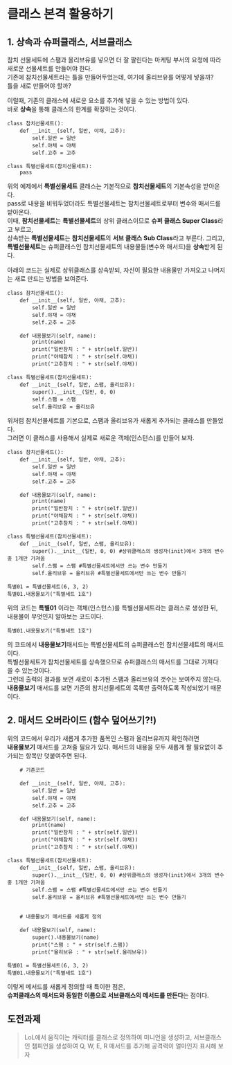 # 클래스 본격 활용하기

## 1. 상속과 슈퍼클래스, 서브클래스

참치 선물세트에 스팸과 올리브유를 넣으면 더 잘 팔린다는 마케팅 부서의 요청에 따라 새로운 선물세트를 만들어야 한다.   
기존에 참치선물세트라는 틀을 만들어두었는데, 여기에 올리브유를 어떻게 넣을까?  
틀을 새로 만들어야 할까?  

이럴때, 기존의 클래스에 새로운 요소를 추가해 넣을 수 있는 방법이 있다.  
바로 **상속**을 통해 클래스의 한계를 확장하는 것이다.

    class 참치선물세트():
        def __init__(self, 일반, 야채, 고추):
            self.일반 = 일반
            self.야채 = 야채
            self.고추 = 고추
    
    class 특별선물세트(참치선물세트):
        pass

위의 예제에서 **특별선물세트** 클래스는 기본적으로 **참치선물세트**의 기본속성을 받아온다.  
pass로 내용을 비워두었더라도 특별선물세트는 참치선물세트로부터 변수와 매서드를 받아온다.  
이때, **참치선물세트**는 **특별선물세트**의 상위 클래스이므로 **슈퍼 클래스 Super Class**라고 부르고,  
상속받는 **특별선물세트**는 **참치선물세트**의 **서브 클래스 Sub Class**라고 부른다.
그리고, **특별선물세트**는 슈퍼클래스인 참치선물세트의 내용물들(변수와 매서드)을 **상속**받게 된다.

아래의 코드는 실제로 상위클래스를 상속받되, 자신이 필요한 내용물만 가져오고 나머지는 새로 만드는 방법을 보여준다.

    class 참치선물세트():
        def __init__(self, 일반, 야채, 고추):
            self.일반 = 일반
            self.야채 = 야채
            self.고추 = 고추

        def 내용물보기(self, name):
            print(name)
            print("일반참치 : " + str(self.일반))
            print("야채참치 : " + str(self.야채))
            print("고추참치 : " + str(self.야채))  
    
    class 특별선물세트(참치선물세트):
        def __init__(self, 일반, 스팸, 올리브유):
            super().__init__(일반, 0, 0)
            self.스팸 = 스팸
            self.올리브유 = 올리브유


위처럼 참치선물세트를 기본으로, 스팸과 올리브유가 새롭게 추가되는 클래스를 만들었다.  
그러면 이 클래스를 사용해서 실제로 새로운 객체(인스턴스)를 만들어 보자.

    class 참치선물세트():
        def __init__(self, 일반, 야채, 고추):
            self.일반 = 일반
            self.야채 = 야채
            self.고추 = 고추

        def 내용물보기(self, name):
            print(name)
            print("일반참치 : " + str(self.일반))
            print("야채참치 : " + str(self.야채))
            print("고추참치 : " + str(self.야채))  
    
    class 특별선물세트(참치선물세트):
        def __init__(self, 일반, 스팸, 올리브유):
            super().__init__(일반, 0, 0) #상위클래스의 생성자(init)에서 3개의 변수 중 1개만 가져옴
            self.스팸 = 스팸 #특별선물세트에서만 쓰는 변수 만들기
            self.올리브유 = 올리브유 #특별선물세트에서만 쓰는 변수 만들기

    특별01 = 특별선물세트(6, 3, 2)
    특별01.내용물보기("특별세트 1호")

위의 코드는 **특별01** 이라는 객체(인스턴스)를 특별선물세트라는 클래스로 생성한 뒤,  
내용물이 무엇인지 알아보는 코드이다.  

    특별01.내용물보기("특별세트 1호")

의 코드에서 **내용물보기**매서드는 특별선물세트의 슈퍼클래스인 참치선물세트의 매서드이다.  
특별선물세트가 참치선물세트를 상속했으므로 슈퍼클래스의 매서드를 그대로 가져다 쓸 수 있는것이다.  
그런데 출력의 결과를 보면 새로이 추가된 스팸과 올리브유의 갯수는 보여주지 않는다.  
**내용물보기** 매서드를 보면 기존의 참치선물세트의 목록만 출력하도록 작성되었기 때문이다.

## 2. 매서드 오버라이드 (함수 덮어쓰기?!)
위의 코드에서 우리가 새롭게 추가한 품목인 스팸과 올리브유까지 확인하려면  
**내용물보기** 매서드를 고쳐줄 필요가 있다.
매서드의 내용을 모두 새롭게 짤 필요없이 추가되는 항목만 덧붙여주면 된다.

        # 기존코드

        def __init__(self, 일반, 야채, 고추):
            self.일반 = 일반
            self.야채 = 야채
            self.고추 = 고추

        def 내용물보기(self, name):
            print(name)
            print("일반참치 : " + str(self.일반))
            print("야채참치 : " + str(self.야채))
            print("고추참치 : " + str(self.야채))  
    
    class 특별선물세트(참치선물세트):
        def __init__(self, 일반, 스팸, 올리브유):
            super().__init__(일반, 0, 0) #상위클래스의 생성자(init)에서 3개의 변수 중 1개만 가져옴
            self.스팸 = 스팸 #특별선물세트에서만 쓰는 변수 만들기
            self.올리브유 = 올리브유 #특별선물세트에서만 쓰는 변수 만들기


        # 내용물보기 매서드를 새롭게 정의

        def 내용물보기(self, name):
            super().내용물보기(name)
            print("스팸 : " + str(self.스팸))
            print("올리브유 : " + str(self.올리브유))

    특별01 = 특별선물세트(6, 3, 2)
    특별01.내용물보기("특별세트 1호")

이렇게 메서드를 새롭게 정의할 때 특이한 점은,  
**슈퍼클래스의 매서드와 동일한 이름으로 서브클래스의 메서드를 만든다**는 점이다.

## 도전과제

> LoL에서 움직이는 캐릭터를 클래스로 정의하여 미니언을 생성하고, 서브클래스인 챔피언을 생성하여 Q, W, E, R 매서드를 추가해 공격력이 얼마인지 표시해 보자